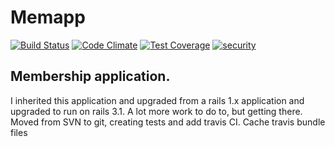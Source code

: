 # Memapp
[![Build Status](https://travis-ci.org/petercunning/memapp.svg?branch=rails4)](https://travis-ci.org/petercunning/memapp)
[![Code Climate](https://codeclimate.com/github/petercunning/memapp/badges/gpa.svg)](https://codeclimate.com/github/petercunning/memapp)
[![Test Coverage](https://codeclimate.com/github/petercunning/memapp/badges/coverage.svg)](https://codeclimate.com/github/petercunning/memapp)
[![security](https://hakiri.io/github/petercunning/memapp/rails4.svg)](https://hakiri.io/github/petercunning/memapp/rails4)

## Membership application.
I inherited this application and upgraded from a rails 1.x application and upgraded to run on rails 3.1.
A lot more work to do to, but getting there.
Moved from SVN to git, creating tests and add travis CI.
Cache travis bundle files


